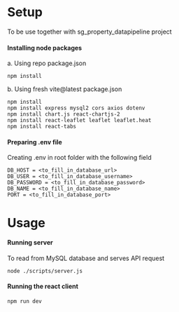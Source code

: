 # Setup
To be use together with sg_property_datapipeline project

#### Installing node packages
a. Using repo package.json
```
npm install
```

b. Using fresh vite@latest package.json
```
npm install
npm install express mysql2 cors axios dotenv
npm install chart.js react-chartjs-2
npm install react-leaflet leaflet leaflet.heat
npm install react-tabs
```

#### Preparing .env file
Creating .env in root folder with the following field
```
DB_HOST = <to_fill_in_database_url>
DB_USER = <to_fill_in_database_username>
DB_PASSWORD = <to_fill_in_database_password>
DB_NAME = <to_fill_in_database_name>
PORT = <to_fill_in_database_port>
```

# Usage
#### Running server
To read from MySQL database and serves API request
```
node ./scripts/server.js
```

#### Running the react client
```
npm run dev
```


